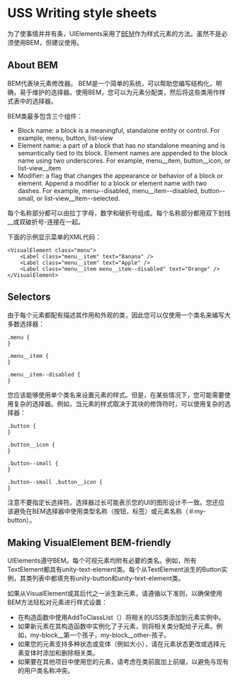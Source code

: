 # USS Writing style sheets
为了使事情井井有条，UIElements采用了[BEM](http://getbem.com/)作为样式元素的方法。虽然不是必须使用BEM，但建议使用。

## About BEM
BEM代表块元素修改器。 BEM是一个简单的系统，可以帮助您编写结构化，明确，易于维护的选择器。使用BEM，您可以为元素分配类，然后将这些类用作样式表中的选择器。

BEM类最多包含三个组件：
* Block name: a block is a meaningful, standalone entity or control. For example, menu, button, list-view 
* Element name: a part of a block that has no standalone meaning and is semantically tied to its block. Element names are appended to the block name using two underscores. For example, menu__item, button__icon, or list-view__item 
* Modifier: a flag that changes the appearance or behavior of a block or element. Append a modifier to a block or element name with two dashes. For example, menu--disabled, menu__item--disabled, button--small, or list-view__item--selected.

每个名称部分都可以由拉丁字母，数字和破折号组成。每个名称部分都用双下划线__或双破折号-连接在一起。

下面的示例显示菜单的XML代码：
```
<VisualElement class="menu">
    <Label class="menu__item" text="Banana" />
    <Label class="menu__item" text="Apple" />
    <Label class="menu__item menu__item--disabled" text="Orange" />
</VisualElement>
```

## Selectors
由于每个元素都配有描述其作用和外观的类，因此您可以仅使用一个类名来编写大多数选择器：
```
.menu {
}

.menu__item {
}

.menu__item--disabled {
}
```

您应该能够使用单个类名来设置元素的样式。但是，在某些情况下，您可能需要使用复杂的选择器。例如，当元素的样式取决于其块的修饰符时，可以使用复杂的选择器：
```
.button {
}

.button__icon {
}

.button--small {
}

.button--small .button__icon {
}
```

注意不要指定长选择符。选择器过长可能表示您的UI的图形设计不一致。您还应该避免在BEM选择器中使用类型名称（按钮，标签）或元素名称（＃my-button）。

## Making VisualElement BEM-friendly
UIElements遵守BEM。每个可视元素均附有必要的类名。例如，所有TextElement都具有unity-text-element类。每个从TextElement派生的Button实例，其类列表中都填充有unity-button和unity-text-element类。

如果从VisualElement或其后代之一派生新元素，请遵循以下准则，以确保使用BEM方法轻松对元素进行样式设置：
* 在构造函数中使用AddToClassList（）将相关的USS类添加到元素实例中。
* 如果新元素在其构造函数中实例化了子元素，则将相关类分配给子元素。例如，my-block__第一个孩子，my-block__other-孩子。
* 如果您的元素支持多种状态或变体（例如大小），请在元素状态更改或选择元素变体时添加和删除相关类。
* 如果要在其他项目中使用您的元素，请考虑在类前面加上前缀，以避免与现有的用户类名称冲突。